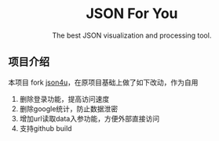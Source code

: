 <h1 align="center">
JSON For You
</h1>
<p align="center">
The best JSON visualization and processing tool.
<br />

## 项目介绍

本项目 fork [json4u](https://github.com/loggerhead/json4u)，在原项目基础上做了如下改动，作为自用

1. 删除登录功能，提高访问速度
2. 删除google统计，防止数据泄密
3. 增加url读取data入参功能，方便外部直接访问
4. 支持github build
